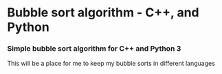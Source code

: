 # Bubble sort algorithm - C++, and Python
### Simple bubble sort algorithm for C++ and Python 3

This will be a place for me to keep my bubble sorts in different languages

